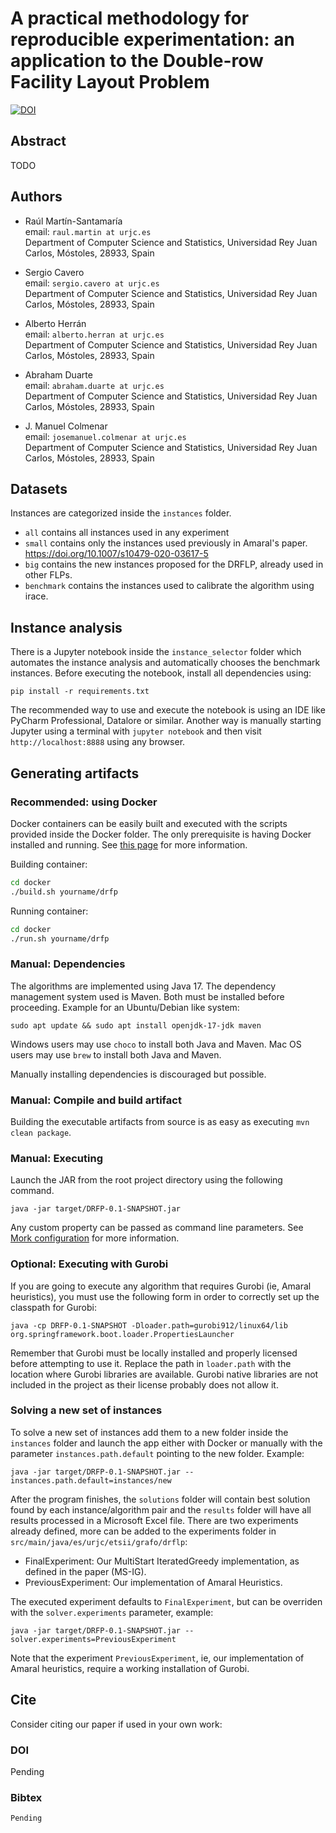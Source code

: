 # A practical methodology for reproducible experimentation: an application to the Double-row Facility Layout Problem

[![DOI](https://zenodo.org/badge/DOI/10.5281/zenodo.6213030.svg)](https://doi.org/10.5281/zenodo.6213030)


## Abstract
TODO

## Authors
- Raúl Martín-Santamaría<br/>
email: `raul.martin at urjc.es`<br/>
Department of Computer Science and Statistics, Universidad Rey Juan Carlos,
Móstoles, 28933, Spain

- Sergio Cavero<br/>
email: `sergio.cavero at urjc.es`<br/>
Department of Computer Science and Statistics, Universidad Rey Juan Carlos,
Móstoles, 28933, Spain

- Alberto Herrán<br/>
email: `alberto.herran at urjc.es`<br/>
Department of Computer Science and Statistics, Universidad Rey Juan Carlos,
Móstoles, 28933, Spain

- Abraham Duarte<br/>
email: `abraham.duarte at urjc.es`<br/>
Department of Computer Science and Statistics, Universidad Rey Juan Carlos,
Móstoles, 28933, Spain

- J. Manuel Colmenar <br/>
email: `josemanuel.colmenar at urjc.es`<br/>
Department of Computer Science and Statistics, Universidad Rey Juan Carlos,
Móstoles, 28933, Spain

## Datasets

Instances are categorized inside the `instances` folder. 
- `all` contains all instances used in any experiment
- `small` contains only the instances used previously in Amaral's paper. https://doi.org/10.1007/s10479-020-03617-5
- `big` contains the new instances proposed for the DRFLP, already used in other FLPs.
- `benchmark` contains the instances used to calibrate the algorithm using irace.


## Instance analysis
There is a Jupyter notebook inside the `instance_selector` folder which automates the instance analysis
and automatically chooses the benchmark instances. Before executing the notebook,
install all dependencies using:
```
pip install -r requirements.txt
```

The recommended way to use and execute the notebook is using an IDE like PyCharm Professional, Datalore or similar.
Another way is manually starting Jupyter using a terminal with `jupyter notebook`
and then visit `http://localhost:8888` using any browser.

## Generating artifacts

### Recommended: using Docker
Docker containers can be easily built and executed with the scripts provided inside the Docker folder. 
The only prerequisite is having Docker installed and running. See [this page](https://docs.docker.com/engine/install/) for more information.

Building container:
```bash
cd docker
./build.sh yourname/drfp
```

Running container:
```bash
cd docker
./run.sh yourname/drfp
```

### Manual: Dependencies
The algorithms are implemented using Java 17. The dependency management system used is Maven. Both must be installed before proceeding.
Example for an Ubuntu/Debian like system:

```text
sudo apt update && sudo apt install openjdk-17-jdk maven
```

Windows users may use `choco` to install both Java and Maven.
Mac OS users may use `brew` to install both Java and Maven.

Manually installing dependencies is discouraged but possible.

### Manual: Compile and build artifact
Building the executable artifacts from source is as easy as executing `mvn clean package`.

### Manual: Executing
Launch the JAR from the root project directory using the following command.

```text
java -jar target/DRFP-0.1-SNAPSHOT.jar
```

Any custom property can be passed as command line parameters. See [Mork configuration](https://mork-optimization.readthedocs.io/en/latest/features/config/) for more information.

### Optional: Executing with Gurobi

If you are going to execute any algorithm that requires Gurobi (ie, Amaral heuristics), you must use the following form in order to correctly set up the classpath for Gurobi:
```text
java -cp DRFP-0.1-SNAPSHOT -Dloader.path=gurobi912/linux64/lib org.springframework.boot.loader.PropertiesLauncher
```
Remember that Gurobi must be locally installed and properly licensed before attempting to use it. Replace the path in `loader.path` with the location where Gurobi libraries are available.
Gurobi native libraries are not included in the project as their license probably does not allow it.

### Solving a new set of instances
To solve a new set of instances add them to a new folder inside the `instances` folder and launch the app either
with Docker or manually with the parameter `instances.path.default` pointing to the new folder. Example:

```
java -jar target/DRFP-0.1-SNAPSHOT.jar --instances.path.default=instances/new
```

After the program finishes, the `solutions` folder will contain best solution found by each instance/algorithm pair and the `results` folder will have all results processed in a Microsoft Excel file.
There are two experiments already defined, more can be added to the experiments folder in `src/main/java/es/urjc/etsii/grafo/drflp`:

- FinalExperiment: Our MultiStart IteratedGreedy implementation, as defined in the paper (MS-IG).
- PreviousExperiment: Our implementation of Amaral Heuristics.

The executed experiment defaults to `FinalExperiment`, but can be overriden with the `solver.experiments` parameter, example:

```
java -jar target/DRFP-0.1-SNAPSHOT.jar --solver.experiments=PreviousExperiment
```

Note that the experiment `PreviousExperiment`, ie, our implementation of Amaral heuristics, require a working installation of Gurobi.


## Cite

Consider citing our paper if used in your own work:

### DOI
Pending

### Bibtex
```
Pending
```

